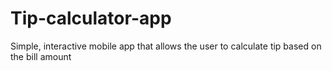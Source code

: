 # Tip-calculator-app
Simple, interactive mobile app that allows the user to calculate tip based on the bill amount
